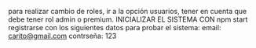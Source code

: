 para realizar cambio de roles, ir a la opción usuarios, tener en cuenta que debe tener rol admin o premium.
INICIALIZAR EL SISTEMA CON npm start
registrarse con los siguientes datos para probar el sistema: email: carito@gmail.com contrseña: 123
